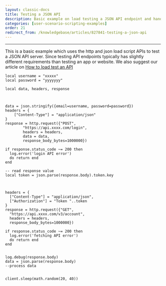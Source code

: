 ```yaml
---
layout: classic-docs
title: Testing a JSON API
description: Basic example on load testing a JSON API endpoint and handling the response.
categories: [user-scenario-scripting-examples]
order: 21
redirect_from: /knowledgebase/articles/827841-testing-a-json-api
---
```


***

This is a basic example which uses the http and json load script APIs to test a JSON API server. Since testing API endpoints typically has slightly different requirements than testing an app or website. We also suggest our article on [How to load test an API](how-to-load-test-an-api)

```
local username = "xxxxx"
local password = "yyyyyyy"

local data, headers, response



data = json.stringify({email=username, password=password})
headers = {
    ["Content-Type"] = "application/json"
}
response = http.request({"POST",
        "https://api.xxxx.com/login",
        headers = headers,
        data = data,
        response_body_bytes=1000000})

if response.status_code ~= 200 then
  log.error('login API error')
  do return end
end

-- read response value
local token = json.parse(response.body).token.key



headers = {
  ["Content-Type"] = "application/json",
  ["Authorization"] = "Token "..token
}
response = http.request({"GET",
  "https://api.xxxx.com/v3/account",
  headers = headers,
  response_body_bytes=1000000})

if response.status_code ~= 200 then
  log.error('fetching API error')
  do return end
end


log.debug(response.body)
data = json.parse(response.body)
--process data


client.sleep(math.random(20, 40))
```

